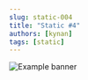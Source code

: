 ```yaml
---
slug: static-004
title: "Static #4"
authors: [kynan]
tags: [static]
---
```


![Example banner](/img/stories/static_new/004.png)
